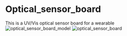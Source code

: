 # Optical_sensor_board
This is a UV/Vis optical sensor board for a wearable
![optical_sensor_board_model](https://github.com/user-attachments/assets/8e5ffc4e-9b5d-4596-9b68-e9a71acc3a7f)
![optical_sensor_board](https://github.com/user-attachments/assets/67eb458c-05cc-48a3-b5c4-d9ecc7e37e3e)
